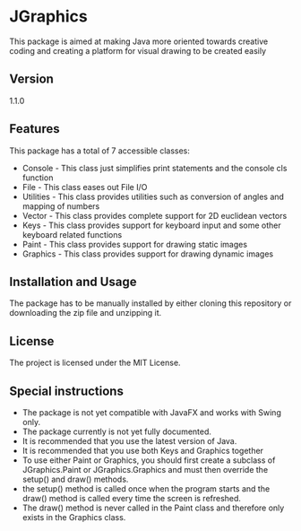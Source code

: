 # JGraphics

This package is aimed at making Java more oriented towards creative coding and creating a platform for visual drawing to be created easily

## Version
1.1.0
## Features
This package has a total of 7 accessible classes:
<ul>
<li>Console - This class just simplifies print statements and the console cls function
<li>File - This class eases out File I/O
<li>Utilities -  This class provides utilities such as conversion of angles and mapping of numbers
<li>Vector -  This class provides complete support for 2D euclidean vectors
<li>Keys - This class provides support for keyboard input and some other keyboard related functions
<li>Paint - This class provides support for drawing static images
<li>Graphics - This class provides support for drawing dynamic images
</ul>

## Installation and Usage
The package has to be manually installed by either cloning this repository or downloading the zip file and unzipping it.

## License
The project is licensed under the MIT License.

## Special instructions 
<ul>
<li>The package is not yet compatible with JavaFX and works with Swing only.
<li>The package currently is not yet fully documented.
<li>It is recommended that you use the latest version of Java.
<li>It is recommended that you use both Keys and Graphics together
<li>To use either Paint or Graphics, you should first create a subclass of JGraphics.Paint or JGraphics.Graphics 
    and must then override the setup() and draw() methods.
<li>the setup() method is called once when the program starts and the draw() method is called every time the screen is refreshed.
<li>The draw() method is never called in the Paint class and therefore only exists in the Graphics class.
</ul>
